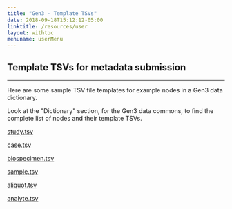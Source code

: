```yaml
---
title: "Gen3 - Template TSVs"
date: 2018-09-18T15:12:12-05:00
linktitle: /resources/user
layout: withtoc
menuname: userMenu
---
```


## Template TSVs for metadata submission
* * *

Here are some sample TSV file templates for example nodes in a Gen3 data dictionary.

Look at the "Dictionary" section, for the Gen3 data commons, to find the complete list of nodes and their template TSVs.

[study.tsv](study.tsv)

[case.tsv](case.tsv)

[biospecimen.tsv](biospecimen.tsv)

[sample.tsv](sample.tsv)

[aliquot.tsv](aliquot.tsv)

[analyte.tsv](analyte.tsv)
